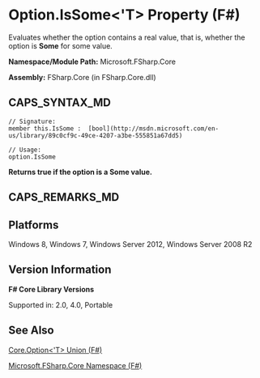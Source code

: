 # Option.IsSome<'T> Property (F#)

Evaluates whether the option contains a real value, that is, whether the option is **Some** for some value.

**Namespace/Module Path:** Microsoft.FSharp.Core

**Assembly:** FSharp.Core (in FSharp.Core.dll)


## CAPS_SYNTAX_MD

```
// Signature:
member this.IsSome :  [bool](http://msdn.microsoft.com/en-us/library/89c0cf9c-49ce-4207-a3be-555851a67dd5)

// Usage:
option.IsSome
```
**Returns true if the option is a Some value.**
## CAPS_REMARKS_MD

## Platforms
Windows 8, Windows 7, Windows Server 2012, Windows Server 2008 R2


## Version Information
**F# Core Library Versions**

Supported in: 2.0, 4.0, Portable




## See Also
[Core.Option&#60;'T&#62; Union &#40;F&#35;&#41;](Core.Option%3C%27T%3E+Union+%28F%23%29.md)

[Microsoft.FSharp.Core Namespace &#40;F&#35;&#41;](Microsoft.FSharp.Core+Namespace+%28F%23%29.md)

